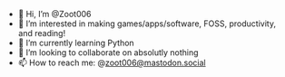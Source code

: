 - 👋 Hi, I’m @Zoot006
- 👀 I’m interested in making games/apps/software, FOSS, productivity, and reading!
- 🌱 I’m currently learning Python
- 💞️ I’m looking to collaborate on absolutly nothing
- 📫 How to reach me: @zoot006@mastodon.social

<!---
Zoot006/Zoot006 is a ✨ special ✨ repository because its `README.md` (this file) appears on your GitHub profile.
You can click the Preview link to take a look at your changes.
--->

